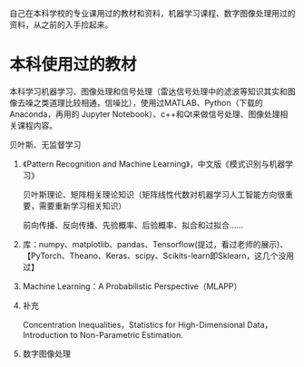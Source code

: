 自己在本科学校的专业课用过的教材和资料，机器学习课程、数字图像处理用过的资料，从之前的入手捡起来。

# 本科使用过的教材

本科学习机器学习、图像处理和信号处理（雷达信号处理中的滤波等知识其实和图像去噪之类道理比较相通，信噪比），使用过MATLAB、Python（下载的Anaconda，再用的 Jupyter Notebook）、c++和Qt来做信号处理、图像处理相关课程内容。

贝叶斯、无监督学习

1. 《Pattern Recognition and Machine Learning》，中文版《模式识别与机器学习》

   贝叶斯理论、矩阵相关理论知识（矩阵线性代数对机器学习人工智能方向很重要，需要重新学习相关知识）

   前向传播、反向传播、先验概率、后验概率、拟合和过拟合……

2. 库：numpy、matplotlib、pandas、Tensorflow(提过，看过老师的展示)、【PyTorch、Theano、Keras、scipy、Scikits-learn即Sklearn，这几个没用过】

2. Machine Learning：A Probabilistic Perspective（MLAPP）

3. 补充

   Concentration Inequalities，Statistics for High-Dimensional Data，Introduction to Non-Parametric Estimation.

4. 数字图像处理



